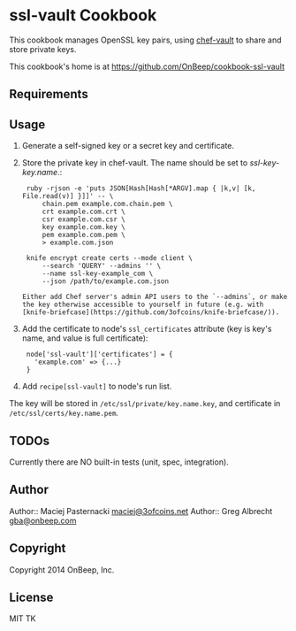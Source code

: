 ssl-vault Cookbook
======================

This cookbook manages OpenSSL key pairs, using
[chef-vault](https://github.com/Nordstrom/chef-vault/) to share and
store private keys.

This cookbook's home is at https://github.com/OnBeep/cookbook-ssl-vault

Requirements
------------

Usage
-----

1. Generate a self-signed key or a secret key and certificate.
2. Store the private key in chef-vault. The name should be set to
    *ssl-key-key.name*.:

        ruby -rjson -e 'puts JSON[Hash[Hash[*ARGV].map { |k,v| [k, File.read(v)] }]]' -- \
            chain.pem example.com.chain.pem \
            crt example.com.crt \
            csr example.com.csr \
            key example.com.key \
            pem example.com.pem \
            > example.com.json

        knife encrypt create certs --mode client \
            --search 'QUERY' --admins '' \
            --name ssl-key-example_com \
            --json /path/to/example.com.json

       Either add Chef server's admin API users to the `--admins`, or make
       the key otherwise accessible to yourself in future (e.g. with
       [knife-briefcase](https://github.com/3ofcoins/knife-briefcase/)).

3. Add the certificate to node's `ssl_certificates` attribute (key is
   key's name, and value is full certificate):

        node['ssl-vault']['certificates'] = {
          'example.com' => {...}
        }

4. Add `recipe[ssl-vault]` to node's run list.

The key will be stored in `/etc/ssl/private/key.name.key`, and
certificate in `/etc/ssl/certs/key.name.pem`.

TODOs
-----
Currently there are NO built-in tests (unit, spec, integration).

Author
------
Author:: Maciej Pasternacki <maciej@3ofcoins.net>
Author:: Greg Albrecht <gba@onbeep.com>

Copyright
---------
Copyright 2014 OnBeep, Inc.

License
-------
MIT TK
